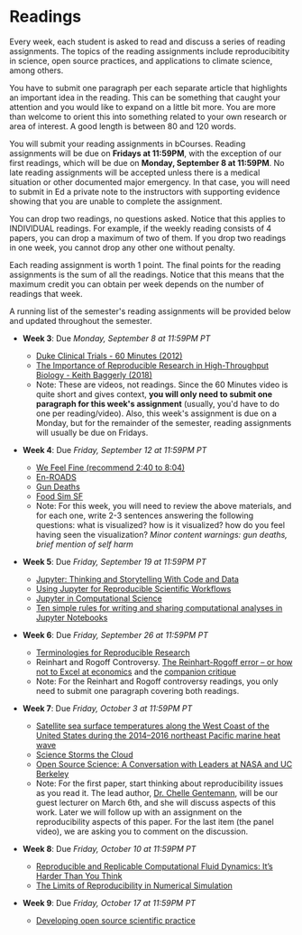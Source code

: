 # Readings

Every week, each student is asked to read and discuss a series of reading assignments. The topics of the reading assignments include reproducibitity in science, open source practices, and applications to climate science, among others. 

You have to submit one paragraph per each separate article that highlights an important idea in the reading. This can be something that caught your attention and you would like to expand on a little bit more. You are more than welcome to orient this into something related to your own research or area of interest. A good length is between 80 and 120 words.

You will submit your reading assignments in bCourses. Reading assignments will be due on **Fridays at 11:59PM**, with the exception of our first readings, which will be due on **Monday, September 8 at 11:59PM**. No late reading assignments will be accepted unless there is a medical situation or other documented major emergency. In that case, you will need to submit in Ed a private note to the instructors with supporting evidence showing that you are unable to complete the assignment. 

You can drop two readings, no questions asked. Notice that this applies to INDIVIDUAL readings. For example, if the weekly reading consists of 4 papers, you can drop a maximum of two of them. If you drop two readings in one week, you cannot drop any other one without penalty. 

Each reading assignment is worth 1 point. The final points for the reading assignments is the sum of all the readings. Notice that this means that the maximum credit you can obtain per week depends on the number of readings that week.
    
A running list of the semester's reading assignments will be provided below and updated throughout the semester.

+ **Week 3**: Due *Monday, September 8 at 11:59PM PT*
    - [Duke Clinical Trials - 60 Minutes (2012)](https://www.youtube.com/watch?v=W5sZTNPMQRM&ab_channel=HensonFuerst)
    - [The Importance of Reproducible Research in High-Throughput Biology - Keith Baggerly (2018)](https://www.youtube.com/watch?v=8QJfNS7XXwA&ab_channel=UWVideo)
    - Note: These are videos, not readings. Since the 60 Minutes video is quite short and gives context, **you will only need to submit one paragraph for this week's assignment** (usually, you'd have to do one per reading/video). Also, this week's assignment is due on a Monday, but for the remainder of the semester, reading assignments will usually be due on Fridays.

+ **Week 4**: Due *Friday, September 12 at 11:59PM PT*
    - [We Feel Fine (recommend 2:40 to 8:04)](https://www.ted.com/talks/jonathan_harris_the_web_s_secret_stories/details%20.)
    - [En-ROADS](https://en-roads.climateinteractive.org/scenario.html?v=25.8.0)
    - [Gun Deaths](https://guns.periscopic.com/)
    - [Food Sim SF](https://foodsimsf.com/)
    - Note: For this week, you will need to review the above materials, and for each one, write 2-3 sentences answering the following questions: what is visualized? how is it visualized? how do you feel having seen the visualization? *Minor content warnings: gun deaths, brief mention of self harm*

+ **Week 5**: Due *Friday, September 19 at 11:59PM PT*
    - [Jupyter: Thinking and Storytelling With Code and Data](https://ieeexplore.ieee.org/document/9387490)
    - [Using Jupyter for Reproducible Scientific Workflows](https://ieeexplore.ieee.org/document/9325550)
    - [Jupyter in Computational Science](https://ieeexplore.ieee.org/document/9387474?denied=)
    - [Ten simple rules for writing and sharing computational analyses in Jupyter Notebooks](https://journals.plos.org/ploscompbiol/article?id=10.1371/journal.pcbi.1007007)                                     

+ **Week 6**: Due *Friday, September 26 at 11:59PM PT*
    - [Terminologies for Reproducible Research](https://arxiv.org/abs/1802.03311)
    - Reinhart and Rogoff Controversy. [The Reinhart-Rogoff error – or how not to Excel at economics](https://theconversation.com/the-reinhart-rogoff-error-or-how-not-to-excel-at-economics-13646) and the [companion critique](https://peri.umass.edu/wp-content/uploads/joomla/images/WP322.pdf)
    - Note: For the Reinhart and Rogoff controversy readings, you only need to submit one paragraph covering both readings.    

+ **Week 7**: Due *Friday, October 3 at 11:59PM PT*
    - [Satellite sea surface temperatures along the West Coast of the United States during the 2014–2016 northeast Pacific marine heat wave](https://agupubs.onlinelibrary.wiley.com/doi/10.1002/2016GL071039)
    - [Science Storms the Cloud](https://essopenarchive.org/doi/full/10.1002/essoar.10506344.2)
    - [Open Source Science: A Conversation with Leaders at NASA and UC Berkeley](https://www.youtube.com/watch?v=4GMNJkq027Q)
    - Note: For the first paper, start thinking about reproducibility issues as you read it. The lead author, [Dr. Chelle Gentemann](https://cgentemann.github.io/), will be our guest lecturer on March 6th, and she will discuss aspects of this work. Later we will follow up with an assignment on the reproducibility aspects of this paper. For the last item (the panel video), we are asking you to comment on the discussion.

+ **Week 8**: Due *Friday, October 10 at 11:59PM PT*
    - [Reproducible and Replicable Computational Fluid Dynamics: It’s Harder Than You Think](https://ieeexplore.ieee.org/document/8012284)
    - [The Limits of Reproducibility in Numerical Simulation](https://ieeexplore-ieee-org.libproxy.berkeley.edu/document/5719578)

+ **Week 9**: Due *Friday, October 17 at 11:59PM PT*
    - [Developing open source scientific practice](https://berkeley-stat159-f17.github.io/stat159-f17/_static/ref/millman-perez.pdf)